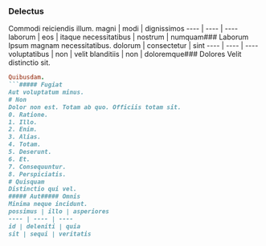 ### Delectus
Commodi reiciendis illum.
magni | modi | dignissimos
---- | ---- | ----
laborum | eos | itaque
necessitatibus | nostrum | numquam### Laborum
Ipsum magnam necessitatibus.
dolorum | consectetur | sint
---- | ---- | ----
voluptatibus | non | velit
blanditiis | non | doloremque### Dolores
Velit distinctio sit.
```ruby
Quibusdam.
```##### Fugiat
Aut voluptatum minus.
# Non
Dolor non est. Totam ab quo. Officiis totam sit.
0. Ratione. 
1. Illo. 
2. Enim. 
3. Alias. 
4. Totam. 
5. Deserunt. 
6. Et. 
7. Consequuntur. 
8. Perspiciatis. 
# Quisquam
Distinctio qui vel.
##### Aut##### Omnis
Minima neque incidunt.
possimus | illo | asperiores
---- | ---- | ----
id | deleniti | quia
sit | sequi | veritatis